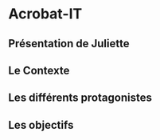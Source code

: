 # Acrobat-IT
## Présentation de Juliette
## Le Contexte
## Les différents protagonistes
## Les objectifs
